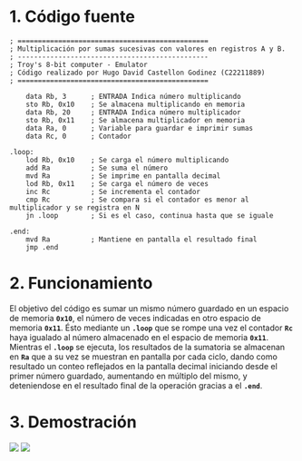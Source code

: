 # 1. Código fuente
	
 	; ===============================================
	; Multiplicación por sumas sucesivas con valores en registros A y B.
	; -----------------------------------------------
	; Troy's 8-bit computer - Emulator
	; Código realizado por Hugo David Castellon Godinez (C22211889)
	; ===============================================

		data Rb, 3		; ENTRADA Indica número multiplicando
		sto Rb, 0x10	; Se almacena multiplicando en memoria
		data Rb, 20		; ENTRADA Indica número multiplicador
		sto Rb, 0x11	; Se almacena multiplicador en memoria
		data Ra, 0		; Variable para guardar e imprimir sumas
		data Rc, 0		; Contador
	
	.loop:
		lod Rb, 0x10	; Se carga el número multiplicando
		add Ra			; Se suma el número
		mvd Ra			; Se imprime en pantalla decimal
		lod Rb, 0x11	; Se carga el número de veces
		inc Rc			; Se incrementa el contador
		cmp Rc			; Se compara si el contador es menor al multiplicador y se registra en N
		jn .loop		; Si es el caso, continua hasta que se iguale
	
	.end:
		mvd Ra			; Mantiene en pantalla el resultado final
		jmp .end

# 2. Funcionamiento
El objetivo del código es sumar un mismo número guardado en un espacio de memoria **`0x10`**, el número de veces indicadas en otro espacio
de memoria **`0x11`**. Ésto mediante un **`.loop`** que se rompe una vez el contador **`Rc`** haya igualado al número almacenado en el espacio
de memoria **`0x11`**. Mientras el **`.loop`** se ejecuta, los resultados de la sumatoria se almacenan en **`Ra`** que a su vez se muestran en pantalla
por cada ciclo, dando como resultado un conteo reflejados en la pantalla decimal iniciando desde el primer número guardado, aumentando en múltiplo del
mismo, y deteniendose en el resultado final de la operación gracias a el **`.end`**.

# 3. Demostración
<img src='https://github.com/user-attachments/assets/39877fdb-ef86-49b1-bf0c-03da425aff81'/>  <!-- imgEmulador -->
<img src='https://github.com/user-attachments/assets/dbbba895-7f67-437e-82f0-80f1e6709f05'/>  <!-- imgCodigo -->
